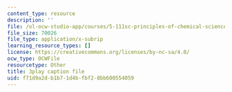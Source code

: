 ```yaml
---
content_type: resource
description: ''
file: /ol-ocw-studio-app/courses/5-111sc-principles-of-chemical-science-fall-2014/f71d9a2db1b71d4bfbf28bb600554059_Qg7pQ_CYaIQ.srt
file_size: 70026
file_type: application/x-subrip
learning_resource_types: []
license: https://creativecommons.org/licenses/by-nc-sa/4.0/
ocw_type: OCWFile
resourcetype: Other
title: 3play caption file
uid: f71d9a2d-b1b7-1d4b-fbf2-8bb600554059
---
```

